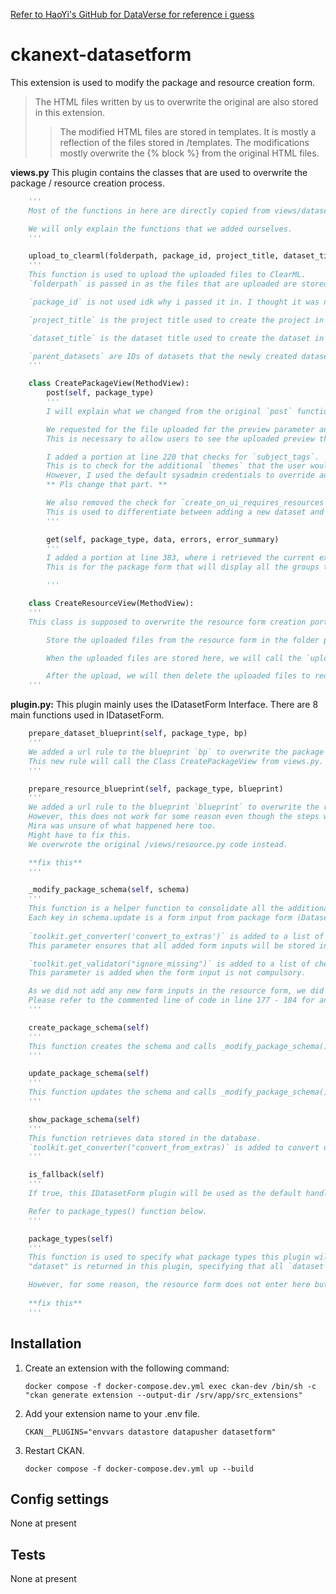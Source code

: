 [Refer to HaoYi's GitHub for DataVerse for reference i guess](https://github.com/ghy99/DataVerse)

# ckanext-datasetform

This extension is used to modify the package and resource creation form. 

>The HTML files written by us to overwrite the original are also stored in this extension. 
>>The modified HTML files are stored in templates. 
>>It is mostly a reflection of the files stored in /templates. 
>>The modifications mostly overwrite the {% block %} from the original HTML files. 

    
**views.py**
    This plugin contains the classes that are used to overwrite the package / resource creation process. 
```python
    '''
    Most of the functions in here are directly copied from views/dataset.py and views/resource.py to ensure that the classes would work properly.

    We will only explain the functions that we added ourselves. 
    '''

    upload_to_clearml(folderpath, package_id, project_title, dataset_title, parent_datasets)
    '''
    This function is used to upload the uploaded files to ClearML. 
    `folderpath` is passed in as the files that are uploaded are stored inside the docker container in the filepath `folderpath`. We then upload the files by specifying the filepath for ClearML to retrieve and upload to the server. 

    `package_id` is not used idk why i passed it in. I thought it was necessary. 

    `project_title` is the project title used to create the project in ClearML. 

    `dataset_title` is the dataset title used to create the dataset in ClearML. 

    `parent_datasets` are IDs of datasets that the newly created dataset will inherit from. 
    '''

    class CreatePackageView(MethodView):
        post(self, package_type)
        '''
        I will explain what we changed from the original `post` function from dataset.py.

        We requested for the file uploaded for the preview parameter and created a resource for this preview. 
        This is necessary to allow users to see the uploaded preview that is used to describe the dataset.

        I added a portion at line 220 that checks for `subject_tags`. 
        This is to check for the additional `themes` that the user would want this dataset to be added to. 
        However, I used the default sysadmin credentials to override adding the dataset to groups (themes) as I could not use IAuthFunction to override that process. 
        ** Pls change that part. **

        We also removed the check for `create_on_ui_requires_resources`, instead referring to the parameter `new_or_existing` passed in through `pkg_dict`.
        This is used to differentiate between adding a new dataset and referencing an old dataset from ClearML. 
        '''

        get(self, package_type, data, errors, error_summary)
        '''
        I added a portion at line 383, where i retrieved the current existing group list and passed it in as groupList.
        This is for the package form that will display all the groups that user will want to add the current dataset into.

        '''

    class CreateResourceView(MethodView):
    '''
    This class is supposed to overwrite the resource form creation portion, but it is not being called. What it is supposed to do is:

        Store the uploaded files from the resource form in the folder path `/var/lib/ckan/default`.

        When the uploaded files are stored here, we will call the `upload_to_clearml` function to upload the files to ClearML. 

        After the upload, we will then delete the uploaded files to reduce space wastage. 
    '''
```

**plugin.py:**
    This plugin mainly uses the IDatasetForm Interface. There are 8 main functions used in IDatasetForm.
```python
    prepare_dataset_blueprint(self, package_type, bp)
    '''
    We added a url rule to the blueprint `bp` to overwrite the package creation process. 
    This new rule will call the Class CreatePackageView from views.py. 
    '''

    prepare_resource_blueprint(self, package_type, blueprint)
    '''
    We added a url rule to the blueprint `blueprint` to overwrite the resource creation.
    However, this does not work for some reason even though the steps were exactly the same as in prepare_dataset_blueprint. 
    Mira was unsure of what happened here too. 
    Might have to fix this. 
    We overwrote the original /views/resource.py code instead. 

    **fix this**
    '''

    _modify_package_schema(self, schema)
    '''
    This function is a helper function to consolidate all the additional parameters that we added into package schema. 
    Each key in schema.update is a form input from package form (Dataset creation).
    
    `toolkit.get_converter('convert_to_extras')` is added to a list of checklist that CKAN checks before storing it in the database. 
    This parameter ensures that all added form inputs will be stored inside the `extras` table.

    `toolkit.get_validator("ignore_missing")` is added to a list of checklist that CKAN checks before storing it in the database. 
    This parameter is added when the form input is not compulsory. 

    As we did not add any new form inputs in the resource form, we did not need to cast the schema to ['resources'] to store data in the resource table. 
    Please refer to the commented line of code in line 177 - 184 for an example of how to cast to the resource form. 
    '''

    create_package_schema(self)
    '''
    This function creates the schema and calls _modify_package_schema() to store values in the database.
    '''

    update_package_schema(self)
    '''
    This function updates the schema and calls _modify_package_schema() to update values in the database.
    '''

    show_package_schema(self)
    '''
    This function retrieves data stored in the database. 
    `toolkit.get_converter("convert_from_extras)` is added to convert data from the `extras` parameter to a key : value pair data_dict.
    '''

    is_fallback(self)
    '''
    If true, this IDatasetForm plugin will be used as the default handler for package types that are not handled by any other IDatasetForm plugin. 

    Refer to package_types() function below.
    '''

    package_types(self)
    '''
    This function is used to specify what package types this plugin will handle. 
    "dataset" is returned in this plugin, specifying that all `dataset` package types will be handled by this plugin. 

    However, for some reason, the resource form does not enter here but goes to the original default resource form. Not sure why this is happening. 
    
    **fix this**
    '''
```


## Installation

1. Create an extension with the following command:
   
   `docker compose -f docker-compose.dev.yml exec ckan-dev /bin/sh -c "ckan generate extension --output-dir /srv/app/src_extensions"`

2. Add your extension name to your .env file. 

   `CKAN__PLUGINS="envvars datastore datapusher datasetform"`

3. Restart CKAN. 

   `docker compose -f docker-compose.dev.yml up --build`


## Config settings

None at present


## Tests

None at present